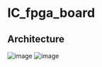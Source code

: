 # IC_fpga_board
## Architecture
![image](https://github.com/user-attachments/assets/1b5b9d95-326e-4d46-89f7-27b50efb5a12)
![image](https://github.com/user-attachments/assets/ade2c645-75c6-4500-861d-aaa666b5e9c5)
